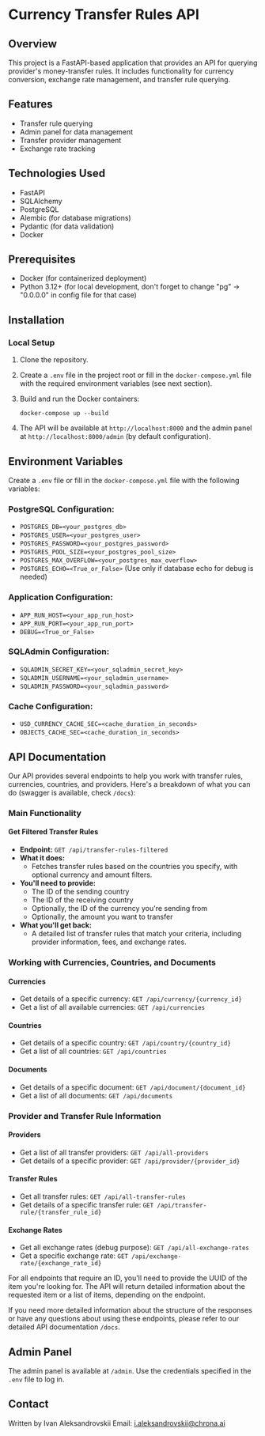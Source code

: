 # Currency Transfer Rules API

## Overview
This project is a FastAPI-based application that provides an API for querying provider's money-transfer rules. 
It includes functionality for currency conversion, exchange rate management, and transfer rule querying.

## Features
- Transfer rule querying
- Admin panel for data management
- Transfer provider management
- Exchange rate tracking

## Technologies Used
- FastAPI
- SQLAlchemy
- PostgreSQL
- Alembic (for database migrations)
- Pydantic (for data validation)
- Docker

## Prerequisites
- Docker (for containerized deployment)
- Python 3.12+ (for local development, don't forget to change "pg" -> "0.0.0.0" in config file for that case)

## Installation

### Local Setup
1. Clone the repository.

2. Create a `.env` file in the project root or fill in the `docker-compose.yml` file with the required environment variables (see next section).

3. Build and run the Docker containers:
   ```
   docker-compose up --build
   ```

4. The API will be available at `http://localhost:8000` and the admin panel at `http://localhost:8000/admin` (by default configuration).

## Environment Variables

Create a `.env` file or fill in the `docker-compose.yml` file with the following variables:

### PostgreSQL Configuration:
- `POSTGRES_DB=<your_postgres_db>`
- `POSTGRES_USER=<your_postgres_user>`
- `POSTGRES_PASSWORD=<your_postgres_password>`
- `POSTGRES_POOL_SIZE=<your_postgres_pool_size>`
- `POSTGRES_MAX_OVERFLOW=<your_postgres_max_overflow>`
- `POSTGRES_ECHO=<True_or_False>` (Use only if database echo for debug is needed)

### Application Configuration:
- `APP_RUN_HOST=<your_app_run_host>`
- `APP_RUN_PORT=<your_app_run_port>`
- `DEBUG=<True_or_False>`

### SQLAdmin Configuration:
- `SQLADMIN_SECRET_KEY=<your_sqladmin_secret_key>`
- `SQLADMIN_USERNAME=<your_sqladmin_username>`
- `SQLADMIN_PASSWORD=<your_sqladmin_password>`

### Cache Configuration:
- `USD_CURRENCY_CACHE_SEC=<cache_duration_in_seconds>`
- `OBJECTS_CACHE_SEC=<cache_duration_in_seconds>`

## API Documentation

Our API provides several endpoints to help you work with transfer rules, currencies, countries, and providers. 
Here's a breakdown of what you can do (swagger is available, check `/docs`):

### Main Functionality

#### Get Filtered Transfer Rules
- **Endpoint:** `GET /api/transfer-rules-filtered`
- **What it does:** 
  - Fetches transfer rules based on the countries you specify, with optional currency and amount filters.
- **You'll need to provide:**
  - The ID of the sending country
  - The ID of the receiving country
  - Optionally, the ID of the currency you're sending from
  - Optionally, the amount you want to transfer
- **What you'll get back:** 
  - A detailed list of transfer rules that match your criteria, including provider information, fees, and exchange rates.

### Working with Currencies, Countries, and Documents

#### Currencies
- Get details of a specific currency: `GET /api/currency/{currency_id}`
- Get a list of all available currencies: `GET /api/currencies`

#### Countries
- Get details of a specific country: `GET /api/country/{country_id}`
- Get a list of all countries: `GET /api/countries`

#### Documents
- Get details of a specific document: `GET /api/document/{document_id}`
- Get a list of all documents: `GET /api/documents`

### Provider and Transfer Rule Information

#### Providers
- Get a list of all transfer providers: `GET /api/all-providers`
- Get details of a specific provider: `GET /api/provider/{provider_id}`

#### Transfer Rules
- Get all transfer rules: `GET /api/all-transfer-rules`
- Get details of a specific transfer rule: `GET /api/transfer-rule/{transfer_rule_id}`

#### Exchange Rates
- Get all exchange rates (debug purpose): `GET /api/all-exchange-rates`
- Get a specific exchange rate: `GET /api/exchange-rate/{exchange_rate_id}`

For all endpoints that require an ID, you'll need to provide the UUID of the item you're looking for. 
The API will return detailed information about the requested item or a list of items, depending on the endpoint.

If you need more detailed information about the structure of the responses or have any questions about using these 
endpoints, please refer to our detailed API documentation `/docs`.

## Admin Panel
The admin panel is available at `/admin`. Use the credentials specified in the `.env` file to log in.


## Contact
Written by Ivan Aleksandrovskii Email: i.aleksandrovskii@chrona.ai